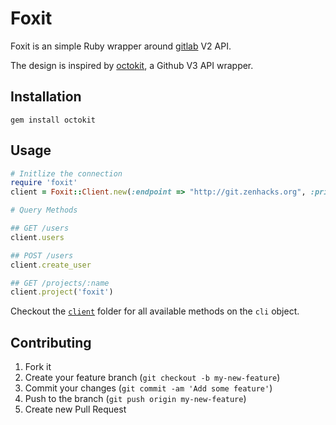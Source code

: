 # Foxit

Foxit is an simple Ruby wrapper around [gitlab](https://github.com/gitlabhq/gitlabhq/tree/master/doc/api) V2 API.

The design is inspired by [octokit](https://github.com/pengwynn/octokit), a Github V3 API wrapper.

## Installation

    gem install octokit

## Usage

```ruby
# Initlize the connection
require 'foxit'
client = Foxit::Client.new(:endpoint => "http://git.zenhacks.org", :private_token => "secret")       

# Query Methods

## GET /users
client.users

## POST /users
client.create_user

## GET /projects/:name
client.project('foxit')

```

Checkout the [`client`](https://github.com/yangchenyun/foxit/tree/master/lib/foxit/client) folder for all available methods on the `cli` object.

## Contributing

1. Fork it
2. Create your feature branch (`git checkout -b my-new-feature`)
3. Commit your changes (`git commit -am 'Add some feature'`)
4. Push to the branch (`git push origin my-new-feature`)
5. Create new Pull Request
